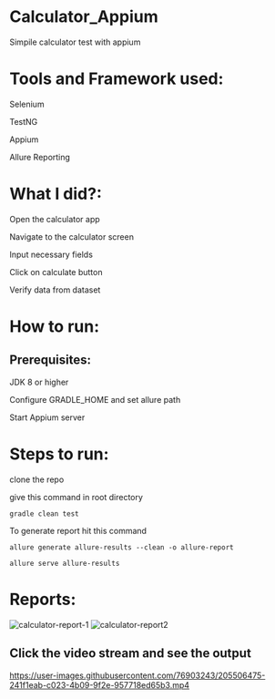 # Calculator_Appium
Simpile calculator test with appium 

# Tools and Framework used:

Selenium

TestNG

Appium

Allure Reporting

# What I did?:

Open the calculator app

Navigate to the calculator screen

Input necessary fields

Click on calculate button

Verify data from dataset

# How to run:

## Prerequisites:

JDK 8 or higher

Configure GRADLE_HOME and set allure path

Start Appium server

# Steps to run:

clone the repo

give this command in root directory

```
gradle clean test

```
To generate report hit this command

```
allure generate allure-results --clean -o allure-report

```
```
allure serve allure-results

```
# Reports:
![calculator-report-1](https://user-images.githubusercontent.com/76903243/205506438-fa74f66e-94d6-4f2f-b014-58e77b31cb26.PNG)
![calculator-report2](https://user-images.githubusercontent.com/76903243/205506447-c5b94b11-0b89-4825-90ec-08619d3eb03f.PNG)

## Click the video stream and see the output 


https://user-images.githubusercontent.com/76903243/205506475-241f1eab-c023-4b09-9f2e-957718ed65b3.mp4




